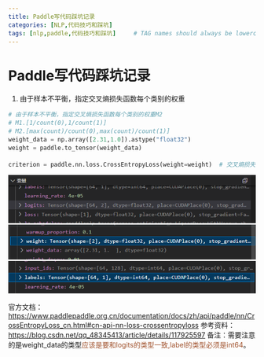 ```yaml
---
title: Paddle写代码踩坑记录
categories: [NLP,代码技巧和踩坑]
tags: [nlp,paddle,代码技巧和踩坑]     # TAG names should always be lowercase
---
```


# Paddle写代码踩坑记录

1. 由于样本不平衡，指定交叉熵损失函数每个类别的权重
```python
# 由于样本不平衡，指定交叉熵损失函数每个类别的权重M2
# M1.[1/count(0),1/count(1)]
# M2.[max(count)/count(0),max(count)/count(1)]
weight_data = np.array([2.31,1.0]).astype("float32")
weight = paddle.to_tensor(weight_data)

criterion = paddle.nn.loss.CrossEntropyLoss(weight=weight)  # 交叉熵损失函数
```
![](/assets/img/paddle合集/2022-09-22-14-08-49.png)
![](/assets/img/paddle合集/2022-09-22-14-09-30.png)
![](/assets/img/paddle合集/2022-09-22-14-09-59.png)

官方文档：https://www.paddlepaddle.org.cn/documentation/docs/zh/api/paddle/nn/CrossEntropyLoss_cn.html#cn-api-nn-loss-crossentropyloss
参考资料：https://blog.csdn.net/qq_48345413/article/details/117925597
备注：需要注意的是weight_data的类型<font color=Sienna>应该是要和logits的类型一致,label的类型必须是int64</font>。
